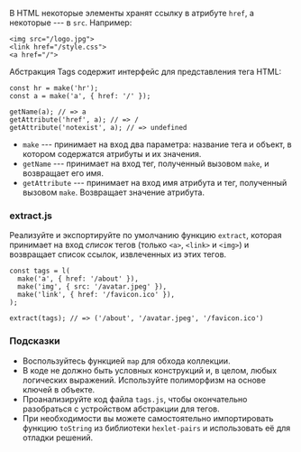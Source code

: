 В HTML некоторые элементы хранят ссылку в атрибуте `href`, а некоторые --- в `src`. Например:

```
<img src="/logo.jpg">
<link href="/style.css">
<a href="/">

```

Абстракция Tags содержит интерфейс для представления тега HTML:

```
const hr = make('hr');
const a = make('a', { href: '/' });

getName(a); // => a
getAttribute('href', a); // => /
getAttribute('notexist', a); // => undefined

```

-   `make` --- принимает на вход два параметра: название тега и объект, в котором содержатся атрибуты и их значения.
-   `getName` --- принимает на вход тег, полученный вызовом `make`, и возвращает его имя.
-   `getAttribute` --- принимает на вход имя атрибута и тег, полученный вызовом `make`. Возвращает значение атрибута.

### extract.js

Реализуйте и экспортируйте по умолчанию функцию `extract`, которая принимает на вход *список* тегов (только `<a>`, `<link>` и `<img>`) и возвращает список ссылок, извлеченных из этих тегов.

```
const tags = l(
  make('a', { href: '/about' }),
  make('img', { src: '/avatar.jpeg' }),
  make('link', { href: '/favicon.ico' }),
);

extract(tags); // => ('/about', '/avatar.jpeg', '/favicon.ico')

```

### Подсказки

-   Воспользуйтесь функцией `map` для обхода коллекции.
-   В коде не должно быть условных конструкций и, в целом, любых логических выражений. Используйте полиморфизм на основе ключей в объекте.
-   Проанализируйте код файла `tags.js`, чтобы окончательно разобраться с устройством абстракции для тегов.
-   При необходимости вы можете самостоятельно импортировать функцию `toString` из библиотеки `hexlet-pairs` и использовать её для отладки решений.